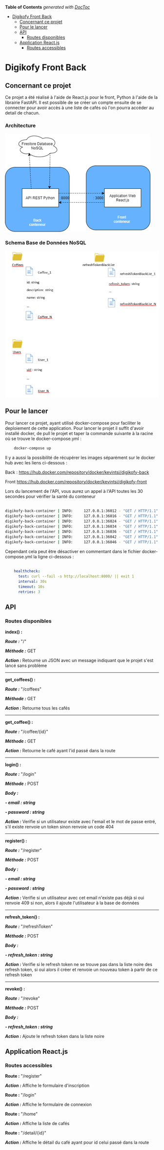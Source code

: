 <!-- START doctoc generated TOC please keep comment here to allow auto update -->
<!-- DON'T EDIT THIS SECTION, INSTEAD RE-RUN doctoc TO UPDATE -->
**Table of Contents**  *generated with [DocToc](https://github.com/thlorenz/doctoc)*

- [Digikofy Front Back](#digikofy-front-back)
  - [Concernant ce projet](#concernant-ce-projet)
  - [Pour le lancer](#pour-le-lancer)
  - [API](#api)
    - [Routes disponibles](#routes-disponibles)
  - [Application React.js](#application-reactjs)
    - [Routes accessibles](#routes-accessibles)

<!-- END doctoc generated TOC please keep comment here to allow auto update -->

# Digikofy Front Back


## Concernant ce projet

Ce projet a été réalisé à l'aide de React.js pour le front, Python à l'aide de la librairie FastAPI. Il est possible de se créer un compte ensuite de se
connecter pour avoir accès à une liste de cafés où l'on pourra accéder au detail de chacun.

### Architecture


![Schema architecture projet digikofy front back](./assets/images/Architecture_Projet_Digikofy_Front_Back.png)


### Schema Base de Données NoSQL


![Schema Base de Données NoSQL](./assets/images/BDD_NoSQL.png)


## Pour le lancer

Pour lancer ce projet, ayant utilisé docker-compose pour faciliter le deploiement de cette application. Pour lancer le projet il suffit d'avoir installé docker, de pull le projet et taper la commande suivante à la racine où se trouve le docker-compose.yml :

```bash
    docker-compose up
```

Il y a aussi la possibilité de récupérer les images séparément sur le docker hub avec les liens ci-dessous :

Back : https://hub.docker.com/repository/docker/kevintsi/digikofy-back

Front https://hub.docker.com/repository/docker/kevintsi/digikofy-front

Lors du lancement de l'API, vous aurez un appel à l'API toutes les 30 secondes pour vérifier la santé du conteneur 

```bash

digikofy-back-container | INFO:     127.0.0.1:36012 - "GET / HTTP/1.1" 200 OK
digikofy-back-container | INFO:     127.0.0.1:36016 - "GET / HTTP/1.1" 200 OK
digikofy-back-container | INFO:     127.0.0.1:36024 - "GET / HTTP/1.1" 200 OK
digikofy-back-container | INFO:     127.0.0.1:36034 - "GET / HTTP/1.1" 200 OK
digikofy-back-container | INFO:     127.0.0.1:36036 - "GET / HTTP/1.1" 200 OK
digikofy-back-container | INFO:     127.0.0.1:36042 - "GET / HTTP/1.1" 200 OK
digikofy-back-container | INFO:     127.0.0.1:36046 - "GET / HTTP/1.1" 200 OK

```

Cependant cela peut être désactiver en commentant 
dans le fichier docker-compose.yml la ligne ci-dessous :

```yml

    healthcheck:
      test: curl --fail -s http://localhost:8000/ || exit 1
      interval: 30s
      timeout: 10s
      retries: 3
```

## API

### Routes disponibles 


**index() :** 

***Route :*** "/"

***Méthode :*** GET

***Action :*** Retourne un JSON avec un message indiquant que le projet s'est lancé sans problème

-------------

**get_coffees() :** 

***Route :*** "/coffees"

***Méthode :*** GET

***Action :*** Retourne tous les cafés

-------------

**get_coffee() :** 

***Route :*** "/coffee/{id}"

***Méthode :*** GET

***Action :*** Retourne le café ayant l'id passé dans la route

-------------

**login() :** 

***Route :*** "/login"

***Méthode :*** POST

***Body :***

***- email : string***

***- password : string***

***Action :*** Verifie si un utilisateur existe avec l'email et le mot de passe entré, s'il existe renvoie un token sinon renvoie un code 404

-------------

**register() :** 

***Route :*** "/register"

***Méthode :*** POST

***Body :***

***- email : string***

***- password : string***

***Action :*** Verifie si un utilisateur avec cet email n'existe pas déjà si oui renvoie 409 si non, alors il ajoute l'utilisateur à la base de données

---------------


**refresh_token() :** 

***Route :*** "/refreshToken"

***Méthode :*** POST

***Body :***

***- refresh_token : string***

***Action :*** Verifie si le refresh token ne se trouve pas dans la liste noire des refresh token, si oui alors il créer et renvoie un nouveau token à partir de ce refresh token

-----------------


**revoke() :** 

***Route :*** "/revoke"

***Méthode :*** POST

***Body :***

***- refresh_token : string***

***Action :*** Ajoute le refresh token dans la liste noire


## Application React.js


### Routes accessibles


**Route :** "/register"

***Action :*** Affiche le formulaire d'inscription

**Route :** "/login"

***Action :*** Affiche le formulaire de connexion

**Route :** "/home"

***Action :*** Affiche la liste de cafés

**Route :** "/detail/{id}"

***Action :*** Affiche le détail du café ayant pour id celui passé dans la route



